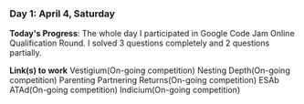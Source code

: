 ### Day 1: April 4, Saturday

**Today's Progress**:
The whole day I participated in Google Code Jam Online Qualification Round.
I solved 3 questions completely and 2 questions partially.




**Link(s) to work**
Vestigium(On-going competition)
Nesting Depth(On-going competition)
Parenting Partnering Returns(On-going competition)
ESAb ATAd(On-going competition)
Indicium(On-going competition)

